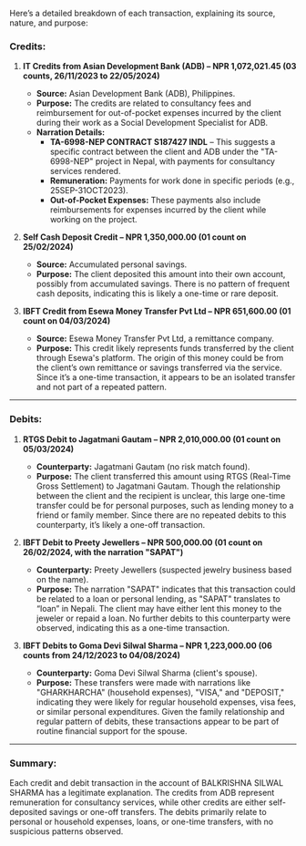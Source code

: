 Here’s a detailed breakdown of each transaction, explaining its source, nature, and purpose:

### **Credits:**

1. **IT Credits from Asian Development Bank (ADB) – NPR 1,072,021.45 (03 counts, 26/11/2023 to 22/05/2024)**  
   - **Source:** Asian Development Bank (ADB), Philippines.  
   - **Purpose:** The credits are related to consultancy fees and reimbursement for out-of-pocket expenses incurred by the client during their work as a Social Development Specialist for ADB.  
   - **Narration Details:**
     - **TA-6998-NEP CONTRACT S187427 INDL** – This suggests a specific contract between the client and ADB under the "TA-6998-NEP" project in Nepal, with payments for consultancy services rendered.
     - **Remuneration:** Payments for work done in specific periods (e.g., 25SEP-31OCT2023).
     - **Out-of-Pocket Expenses:** These payments also include reimbursements for expenses incurred by the client while working on the project.

2. **Self Cash Deposit Credit – NPR 1,350,000.00 (01 count on 25/02/2024)**  
   - **Source:** Accumulated personal savings.  
   - **Purpose:** The client deposited this amount into their own account, possibly from accumulated savings. There is no pattern of frequent cash deposits, indicating this is likely a one-time or rare deposit.

3. **IBFT Credit from Esewa Money Transfer Pvt Ltd – NPR 651,600.00 (01 count on 04/03/2024)**  
   - **Source:** Esewa Money Transfer Pvt Ltd, a remittance company.  
   - **Purpose:** This credit likely represents funds transferred by the client through Esewa's platform. The origin of this money could be from the client’s own remittance or savings transferred via the service. Since it’s a one-time transaction, it appears to be an isolated transfer and not part of a repeated pattern.

---

### **Debits:**

1. **RTGS Debit to Jagatmani Gautam – NPR 2,010,000.00 (01 count on 05/03/2024)**  
   - **Counterparty:** Jagatmani Gautam (no risk match found).  
   - **Purpose:** The client transferred this amount using RTGS (Real-Time Gross Settlement) to Jagatmani Gautam. Though the relationship between the client and the recipient is unclear, this large one-time transfer could be for personal purposes, such as lending money to a friend or family member. Since there are no repeated debits to this counterparty, it’s likely a one-off transaction.

2. **IBFT Debit to Preety Jewellers – NPR 500,000.00 (01 count on 26/02/2024, with the narration "SAPAT")**  
   - **Counterparty:** Preety Jewellers (suspected jewelry business based on the name).  
   - **Purpose:** The narration "SAPAT" indicates that this transaction could be related to a loan or personal lending, as "SAPAT" translates to “loan” in Nepali. The client may have either lent this money to the jeweler or repaid a loan. No further debits to this counterparty were observed, indicating this as a one-time transaction.

3. **IBFT Debits to Goma Devi Silwal Sharma – NPR 1,223,000.00 (06 counts from 24/12/2023 to 04/08/2024)**  
   - **Counterparty:** Goma Devi Silwal Sharma (client's spouse).  
   - **Purpose:** These transfers were made with narrations like "GHARKHARCHA" (household expenses), "VISA," and "DEPOSIT," indicating they were likely for regular household expenses, visa fees, or similar personal expenditures. Given the family relationship and regular pattern of debits, these transactions appear to be part of routine financial support for the spouse.

---

### **Summary:**
Each credit and debit transaction in the account of BALKRISHNA SILWAL SHARMA has a legitimate explanation. The credits from ADB represent remuneration for consultancy services, while other credits are either self-deposited savings or one-off transfers. The debits primarily relate to personal or household expenses, loans, or one-time transfers, with no suspicious patterns observed.
